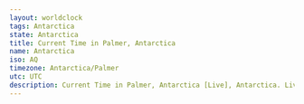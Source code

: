 ```yaml
---
layout: worldclock
tags: Antarctica
state: Antarctica
title: Current Time in Palmer, Antarctica
name: Antarctica
iso: AQ
timezone: Antarctica/Palmer
utc: UTC
description: Current Time in Palmer, Antarctica [Live], Antarctica. Live update now time in Palmer, timezone Antarctica/Palmer, UTC, Country ISO code & Current Local Time.
---
```


